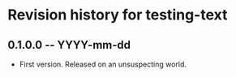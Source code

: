 # Revision history for testing-text

## 0.1.0.0 -- YYYY-mm-dd

* First version. Released on an unsuspecting world.
